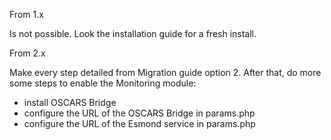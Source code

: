 From 1.x

Is not possible. Look the installation guide for a fresh install.

From 2.x

Make every step detailed from Migration guide option 2. After that, do more some steps to enable the Monitoring module:

- install OSCARS Bridge
- configure the URL of the OSCARS Bridge in params.php
- configure the URL of the Esmond service in params.php
